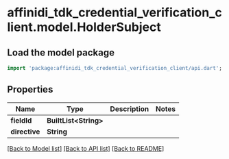# affinidi_tdk_credential_verification_client.model.HolderSubject

## Load the model package

```dart
import 'package:affinidi_tdk_credential_verification_client/api.dart';
```

## Properties

| Name          | Type                        | Description | Notes |
| ------------- | --------------------------- | ----------- | ----- |
| **fieldId**   | **BuiltList&lt;String&gt;** |             |
| **directive** | **String**                  |             |

[[Back to Model list]](../README.md#documentation-for-models) [[Back to API list]](../README.md#documentation-for-api-endpoints) [[Back to README]](../README.md)

